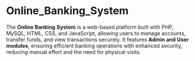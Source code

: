 # Online_Banking_System
The **Online Banking System** is a web-based platform built with PHP, MySQL, HTML, CSS, and JavaScript, allowing users to manage accounts, transfer funds, and view transactions securely. It features **Admin and User modules**, ensuring efficient banking operations with enhanced security, reducing manual effort and the need for physical visits.
